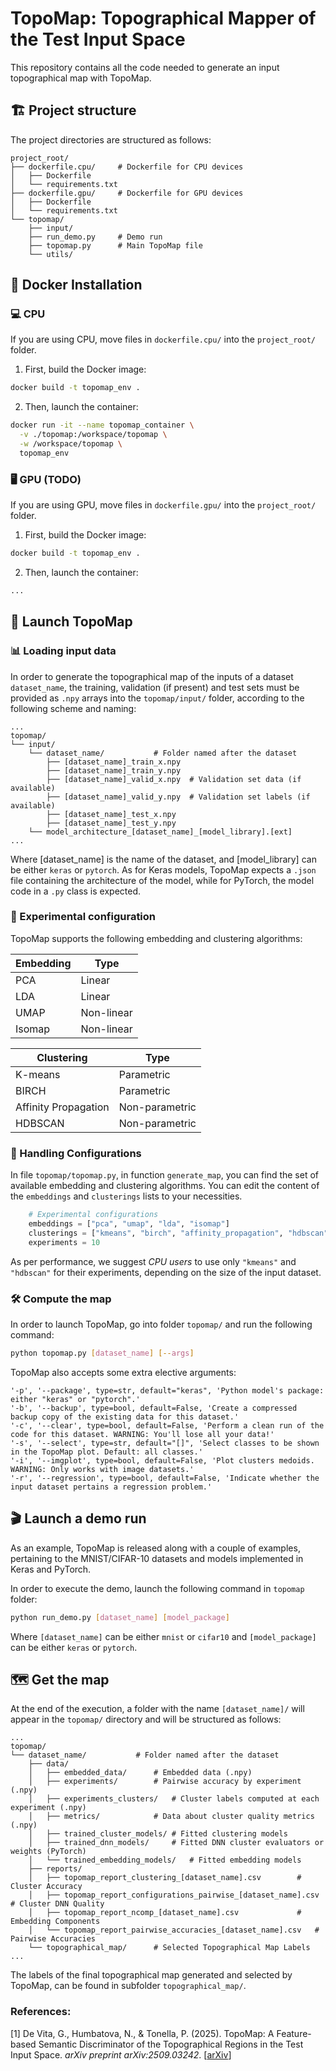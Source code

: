 # TopoMap: Topographical Mapper of the Test Input Space

This repository contains all the code needed to generate an input topographical map with TopoMap.

## 🏗️ Project structure

The project directories are structured as follows:

```
project_root/
├── dockerfile.cpu/		# Dockerfile for CPU devices
│   ├── Dockerfile
│   └── requirements.txt
├── dockerfile.gpu/		# Dockerfile for GPU devices
│   ├── Dockerfile
│   └── requirements.txt
└── topomap/
    ├── input/
    ├── run_demo.py		# Demo run
    ├── topomap.py		# Main TopoMap file
    └── utils/
```

## 🐳 Docker Installation

### 💻 CPU

If you are using CPU, move files in ``dockerfile.cpu/`` into the ``project_root/`` folder. 
1. First, build the Docker image:

```bash
docker build -t topomap_env .
```

2. Then, launch the container:

```bash
docker run -it --name topomap_container \
  -v ./topomap:/workspace/topomap \
  -w /workspace/topomap \
  topomap_env
```

### 🖥️ GPU (TODO)

If you are using GPU, move files in ``dockerfile.gpu/`` into the ``project_root/`` folder. 

1. First, build the Docker image:

```bash
docker build -t topomap_env .
```

2. Then, launch the container:

```bash
...
```

## 🐁 Launch TopoMap

### 📊 Loading input data

In order to generate the topographical map of the inputs of a dataset ``dataset_name``, the training, validation (if present) and test sets must be provided as ``.npy`` arrays into the ``topomap/input/`` folder, according to the following scheme and naming:

```
...
topomap/
└── input/		
    └── dataset_name/			# Folder named after the dataset
        ├── [dataset_name]_train_x.npy
        ├── [dataset_name]_train_y.npy
        ├── [dataset_name]_valid_x.npy	# Validation set data (if available)
        ├── [dataset_name]_valid_y.npy	# Validation set labels (if available)
        ├── [dataset_name]_test_x.npy
        ├── [dataset_name]_test_y.npy
	└── model_architecture_[dataset_name]_[model_library].[ext]
...
```

Where [dataset_name] is the name of the dataset, and [model_library] can be either ``keras`` or ``pytorch``. As for Keras models, TopoMap expects a ``.json`` file containing the architecture of the model, while for PyTorch, the model code in a ``.py`` class is expected. 

### 🧪 Experimental configuration

TopoMap supports the following embedding and clustering algorithms:

| **Embedding**         | **Type**        |
|-----------------------|-----------------|
| PCA                   | Linear          |
| LDA                   | Linear          |
| UMAP                  | Non-linear      |
| Isomap                | Non-linear      |

| **Clustering**        | **Type**        |
|-----------------------|-----------------|
| K-means               | Parametric      |
| BIRCH                 | Parametric      |
| Affinity Propagation  | Non-parametric  |
| HDBSCAN               | Non-parametric  |

### 📝 Handling Configurations

In file ``topomap/topomap.py``, in function ``generate_map``, you can find the set of available embedding and clustering algorithms. You can edit the content of the ``embeddings`` and ``clusterings`` lists to your necessities.

```python
    # Experimental configurations
    embeddings = ["pca", "umap", "lda", "isomap"]
    clusterings = ["kmeans", "birch", "affinity_propagation", "hdbscan"]
    experiments = 10
```

As per performance, we suggest *CPU users* to use only ``"kmeans"`` and ``"hdbscan"`` for their experiments, depending on the size of the input dataset.

### 🛠️ Compute the map

In order to launch TopoMap, go into folder ``topomap/`` and run the following command:

```bash
python topomap.py [dataset_name] [--args]
```

TopoMap also accepts some extra elective arguments:

```
'-p', '--package', type=str, default="keras", 'Python model's package: either "keras" or "pytorch".'
'-b', '--backup', type=bool, default=False, 'Create a compressed backup copy of the existing data for this dataset.'
'-c', '--clear', type=bool, default=False, 'Perform a clean run of the code for this dataset. WARNING: You'll lose all your data!'
'-s', '--select', type=str, default="[]", 'Select classes to be shown in the TopoMap plot. Default: all classes.'
'-i', '--imgplot', type=bool, default=False, 'Plot clusters medoids. WARNING: Only works with image datasets.'
'-r', '--regression', type=bool, default=False, 'Indicate whether the input dataset pertains a regression problem.'
```

## 🎬 Launch a demo run

As an example, TopoMap is released along with a couple of examples, pertaining to the MNIST/CIFAR-10 datasets and models implemented in Keras and PyTorch.

In order to execute the demo, launch the following command in ``topomap`` folder:

```bash
python run_demo.py [dataset_name] [model_package]
```

Where ``[dataset_name]`` can be either ``mnist`` or ``cifar10`` and ``[model_package]`` can be either ``keras`` or ``pytorch``.

## 🗺️ Get the map

At the end of the execution, a folder with the name ``[dataset_name]/`` will appear in the ``topomap/`` directory and will be structured as follows:

```
...
topomap/
└── dataset_name/			# Folder named after the dataset
    ├── data/
    │	├── embedded_data/		# Embedded data (.npy)
    │	├── experiments/		# Pairwise accuracy by experiment (.npy)
    │	├── experiments_clusters/	# Cluster labels computed at each experiment (.npy)
    │	├── metrics/			# Data about cluster quality metrics (.npy)
    │	├── trained_cluster_models/	# Fitted clustering models
    │	├── trained_dnn_models/		# Fitted DNN cluster evaluators or weights (PyTorch)
    │	└── trained_embedding_models/	# Fitted embedding models
    ├── reports/
    │	├── topomap_report_clustering_[dataset_name].csv 		# Cluster Accuracy
    │	├── topomap_report_configurations_pairwise_[dataset_name].csv 	# Cluster DNN Quality
    │	├── topomap_report_ncomp_[dataset_name].csv 			# Embedding Components
    │	└── topomap_report_pairwise_accuracies_[dataset_name].csv 	# Pairwise Accuracies
    └── topographical_map/		# Selected Topographical Map Labels
...

```

The labels of the final topographical map generated and selected by TopoMap, can be found in subfolder ``topographical_map/``.

### References:

[1] De Vita, G., Humbatova, N., & Tonella, P. (2025). TopoMap: A Feature-based Semantic Discriminator of the Topographical Regions in the Test Input Space. *arXiv preprint arXiv:2509.03242*. [[arXiv](https://arxiv.org/abs/2509.03242)]

